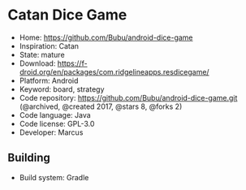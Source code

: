 # Catan Dice Game

- Home: https://github.com/Bubu/android-dice-game
- Inspiration: Catan
- State: mature
- Download: https://f-droid.org/en/packages/com.ridgelineapps.resdicegame/
- Platform: Android
- Keyword: board, strategy
- Code repository: https://github.com/Bubu/android-dice-game.git (@archived, @created 2017, @stars 8, @forks 2)
- Code language: Java
- Code license: GPL-3.0
- Developer: Marcus

## Building

- Build system: Gradle
